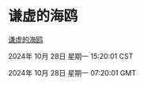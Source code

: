 # 谦虚的海鸥
[谦虚的海鸥](http://219.139.197.74:56308/qxdho/course/base/hotlink/index.php)

2024年 10月 28日 星期一 15:20:01 CST

2024年 10月 28日 星期一 07:20:01 GMT
